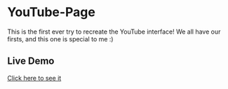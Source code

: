 # YouTube-Page

This is the first ever try to recreate the YouTube interface! We all have our firsts, and this one is special to me :)

## Live Demo

[Click here to see it](https://nataliapoletaeva.github.io/YouTube-Page/)
